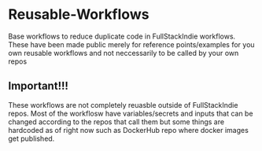 # Reusable-Workflows
Base workflows to reduce duplicate code in FullStackIndie workflows. These have been made public merely for reference points/examples for you own reusable workflows
and not neccessarily to be called by your own repos

## Important!!!
These workflows are not completely reuasble outside of FullStackIndie repos. Most of the workflosw have variables/secrets and inputs that can be changed according to
the repos that call them but some things are hardcoded as of right now such as DockerHub repo where docker images get published. 


